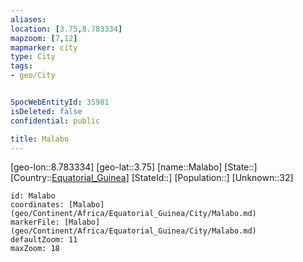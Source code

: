 ```yaml
---
aliases: 
location: [3.75,8.783334]
mapzoom: [7,12] 
mapmarker: city 
type: City
tags:
- geo/City


SpocWebEntityId: 35981
isDeleted: false
confidential: public

title: Malabo
---
```

[geo-lon::8.783334]
[geo-lat::3.75]
[name::Malabo]
[State::]
[Country::[Equatorial_Guinea](geo/Continent/Africa/Equatorial_Guinea.md)]
[StateId::]
[Population::]
[Unknown::32]


```leaflet
id: Malabo
coordinates: [Malabo](geo/Continent/Africa/Equatorial_Guinea/City/Malabo.md)
markerFile: [Malabo](geo/Continent/Africa/Equatorial_Guinea/City/Malabo.md)
defaultZoom: 11 
maxZoom: 18
```


